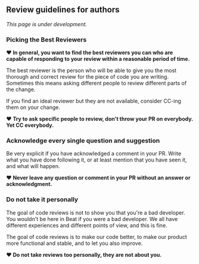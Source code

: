 ## Review guidelines for authors

*This page is under development.*

### Picking the Best Reviewers 
**❤️ In general, you want to find the best reviewers you can who are capable of responding to your review within a reasonable period of time.**

The best reviewer is the person who will be able to give you the most thorough and correct review for the piece of code you are writing. Sometimes this means asking different people to review different parts of the change.

If you find an ideal reviewer but they are not available, consider CC-ing them on your change.

**❤️ Try to ask specific people to review, don't throw your PR on everybody. Yet CC everybody.**

### Acknowledge every single question and suggestion
Be very explicit if you have acknowledged a comment in your PR. Write what you have done following it, or at least mention that you have seen it, and what will happen.

**❤️ Never leave any question or comment in your PR without an answer or acknowledgment.**

### Do not take it personally
The goal of code reviews is not to show you that you're a bad developer. You wouldn't be here in Beat if you were a bad developer. We all have different experiences and different points of view, and this is fine.

The goal of code reviews is to make our code better, to make our product more functional and stable, and to let you also improve.

**❤️ Do not take reviews too personally, they are not about you.**

